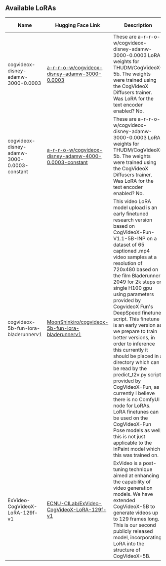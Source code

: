 ## Available LoRAs

| Name          | Hugging Face Link                                      | Description             | Base Model       | Contributor       | Date Created      | Date Added        |
|---------------|--------------------------------------------------------|-------------------------|------------------|-------------------|-------------------|-------------------|
| cogvideox-disney-adamw-3000-0.0003  | [a-r-r-o-w/cogvideox-disney-adamw-3000-0.0003](https://huggingface.co/a-r-r-o-w/cogvideox-disney-adamw-3000-0.0003)   | These are a-r-r-o-w/cogvideox-disney-adamw-3000-0.0003 LoRA weights for THUDM/CogVideoX-5b. The weights were trained using the CogVideoX Diffusers trainer. Was LoRA for the text encoder enabled? No.  | [THUDM/CogVideoX-5b](https://huggingface.co/THUDM/CogVideoX-5b)  | a-r-r-o-w  | 2024-10-04  | 2024-10-13  |
| cogvideox-disney-adamw-3000-0.0003-constant  | [a-r-r-o-w/cogvideox-disney-adamw-4000-0.0003-constant](https://huggingface.co/a-r-r-o-w/cogvideox-disney-adamw-4000-0.0003-constant)   | These are a-r-r-o-w/cogvideox-disney-adamw-3000-0.0003 LoRA weights for THUDM/CogVideoX-5b. The weights were trained using the CogVideoX Diffusers trainer. Was LoRA for the text encoder enabled? No.  | [THUDM/CogVideoX-5b](https://huggingface.co/THUDM/CogVideoX-5b)  | a-r-r-o-w  | 2024-10-08  | 2024-10-13  |
| cogvideox-5b-fun-lora-bladerunnerv1  | [MoonShinkiro/cogvideox-5b-fun-lora-bladerunnerv1](https://huggingface.co/MoonShinkiro/cogvideox-5b-fun-lora-bladerunnerv1)   | This video LoRA model upload is an early finetuned research version based on CogVideoX-Fun-V1.1-5B-INP on a dataset of 65 captioned .mp4 video samples at a resolution of 720x480 based on the film Bladerunner 2049 for 2k steps on single H100 gpu using parameters provided by CogvideoX Fun's DeepSpeed finetune script. This finetune is an early version as we prepare to train better versions, in order to inference this currently it should be placed in a directory which can be read by the predict_t2v.py script provided by CogVideoX-Fun, as currently I believe there is no ComfyUI node for LoRAs. LoRA finetunes can be used on the CogVideoX-Fun Pose models as well, this is not just applicable to the InPaint model which this was trained on.  | [alibaba-pai/CogVideoX-Fun-V1.1-5b-InP](https://huggingface.co/alibaba-pai/CogVideoX-Fun-V1.1-5b-InP)  | MoonShinkiro  | 2024-10-03  | 2024-10-13  |
| ExVideo-CogVideoX-LoRA-129f-v1  | [ECNU-CILab/ExVideo-CogVideoX-LoRA-129f-v1](https://huggingface.co/ECNU-CILab/ExVideo-CogVideoX-LoRA-129f-v1)   | ExVideo is a post-tuning technique aimed at enhancing the capability of video generation models. We have extended CogVideoX-5B to generate videos up to 129 frames long. This is our second publicly released model, incorporating LoRA into the structure of CogVideoX-5B.  | [THUDM/CogVideoX-5b](https://huggingface.co/THUDM/CogVideoX-5b)  | ECNU-CILab  | 2024-10-06  | 2024-10-13  |
